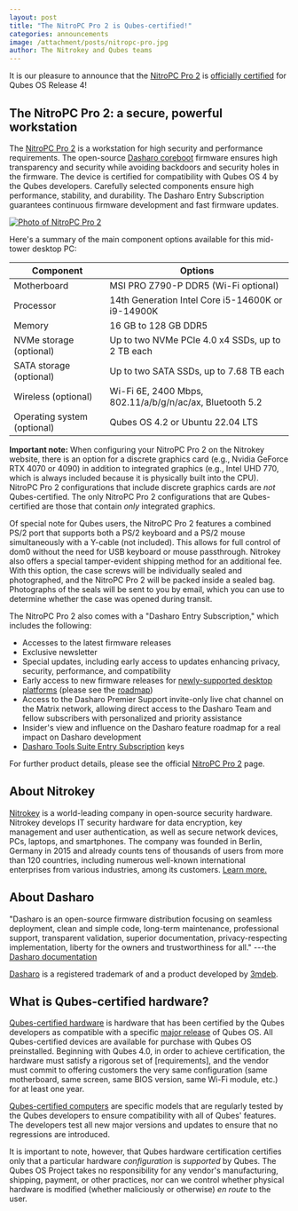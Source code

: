 ```yaml
---
layout: post
title: "The NitroPC Pro 2 is Qubes-certified!"
categories: announcements
image: /attachment/posts/nitropc-pro.jpg
author: The Nitrokey and Qubes teams
---
```


It is our pleasure to announce that the [NitroPC Pro 2](https://shop.nitrokey.com/shop/nitropc-pro-2-523) is [officially certified](/doc/certified-hardware/) for Qubes OS Release 4!

## The NitroPC Pro 2: a secure, powerful workstation

The [NitroPC Pro 2](https://shop.nitrokey.com/shop/nitropc-pro-2-523) is a workstation for high security and performance requirements. The open-source [Dasharo coreboot](https://github.com/Dasharo/coreboot) firmware ensures high transparency and security while avoiding backdoors and security holes in the firmware. The device is certified for compatibility with Qubes OS 4 by the Qubes developers. Carefully selected components ensure high performance, stability, and durability. The Dasharo Entry Subscription guarantees continuous firmware development and fast firmware updates. 

[![Photo of NitroPC Pro 2](/attachment/posts/nitropc-pro.jpg)](https://shop.nitrokey.com/shop/nitropc-pro-2-523)

Here's a summary of the main component options available for this mid-tower desktop PC:

| Component                    | Options                                                  |
|----------------------------- | -------------------------------------------------------- |
| Motherboard                  | MSI PRO Z790-P DDR5 (Wi-Fi optional)                     |
| Processor                    | 14th Generation Intel Core i5-14600K or i9-14900K        |
| Memory                       | 16 GB to 128 GB DDR5                                     |
| NVMe storage (optional)      | Up to two NVMe PCIe 4.0 x4 SSDs, up to 2 TB each         |
| SATA storage (optional)      | Up to two SATA SSDs, up to 7.68 TB each                  |
| Wireless (optional)          | Wi-Fi 6E, 2400 Mbps, 802.11/a/b/g/n/ac/ax, Bluetooth 5.2 |
| Operating system (optional)  | Qubes OS 4.2 or Ubuntu 22.04 LTS                         |

**Important note:** When configuring your NitroPC Pro 2 on the Nitrokey website, there is an option for a discrete graphics card (e.g., Nvidia GeForce RTX 4070 or 4090) in addition to integrated graphics (e.g., Intel UHD 770, which is always included because it is physically built into the CPU). NitroPC Pro 2 configurations that include discrete graphics cards are *not* Qubes-certified. The only NitroPC Pro 2 configurations that are Qubes-certified are those that contain *only* integrated graphics.

Of special note for Qubes users, the NitroPC Pro 2 features a combined PS/2 port that supports both a PS/2 keyboard and a PS/2 mouse simultaneously with a Y-cable (not included). This allows for full control of dom0 without the need for USB keyboard or mouse passthrough. Nitrokey also offers a special tamper-evident shipping method for an additional fee. With this option, the case screws will be individually sealed and photographed, and the NitroPC Pro 2 will be packed inside a sealed bag. Photographs of the seals will be sent to you by email, which you can use to determine whether the case was opened during transit.

The NitroPC Pro 2 also comes with a "Dasharo Entry Subscription," which includes the following:

- Accesses to the latest firmware releases
- Exclusive newsletter
- Special updates, including early access to updates enhancing privacy, security, performance, and compatibility
- Early access to new firmware releases for [newly-supported desktop platforms](https://docs.dasharo.com/variants/overview/#desktop) (please see the [roadmap](https://github.com/Dasharo/presentations/blob/main/dasharo_roadmap.md#dasharo-desktop-roadmap))
- Access to the Dasharo Premier Support invite-only live chat channel on the Matrix network, allowing direct access to the Dasharo Team and fellow subscribers with personalized and priority assistance
- Insider's view and influence on the Dasharo feature roadmap for a real impact on Dasharo development
- [Dasharo Tools Suite Entry Subscription](https://docs.dasharo.com/osf-trivia-list/dts/#what-is-dasharo-tools-suite-supporters-entrance) keys

For further product details, please see the official [NitroPC Pro 2](https://shop.nitrokey.com/shop/nitropc-pro-2-523) page.

## About Nitrokey

[Nitrokey](https://www.nitrokey.com/) is a world-leading company in open-source security hardware. Nitrokey develops IT security hardware for data encryption, key management and user authentication, as well as secure network devices, PCs, laptops, and smartphones. The company was founded in Berlin, Germany in 2015 and already counts tens of thousands of users from more than 120 countries, including numerous well-known international enterprises from various industries, among its customers. [Learn more.](https://www.nitrokey.com/about)

## About Dasharo

"Dasharo is an open-source firmware distribution focusing on seamless deployment, clean and simple code, long-term maintenance, professional support, transparent validation, superior documentation, privacy-respecting implementation, liberty for the owners and trustworthiness for all." ---the [Dasharo documentation](https://docs.dasharo.com/)

[Dasharo](https://www.dasharo.com/) is a registered trademark of and a product developed by [3mdeb](https://3mdeb.com/).

## What is Qubes-certified hardware?

[Qubes-certified hardware](/doc/certified-hardware/) is hardware that has been certified by the Qubes developers as compatible with a specific [major release](/doc/version-scheme/) of Qubes OS. All Qubes-certified devices are available for purchase with Qubes OS preinstalled. Beginning with Qubes 4.0, in order to achieve certification, the hardware must satisfy a rigorous set of [requirements], and the vendor must commit to offering customers the very same configuration (same motherboard, same screen, same BIOS version, same Wi-Fi module, etc.) for at least one year.

[Qubes-certified computers](/doc/certified-hardware/#qubes-certified-computers) are specific models that are regularly tested by the Qubes developers to ensure compatibility with all of Qubes' features. The developers test all new major versions and updates to ensure that no regressions are introduced.

It is important to note, however, that Qubes hardware certification certifies only that a particular hardware *configuration* is *supported* by Qubes. The Qubes OS Project takes no responsibility for any vendor's manufacturing, shipping, payment, or other practices, nor can we control whether physical hardware is modified (whether maliciously or otherwise) *en route* to the user.
